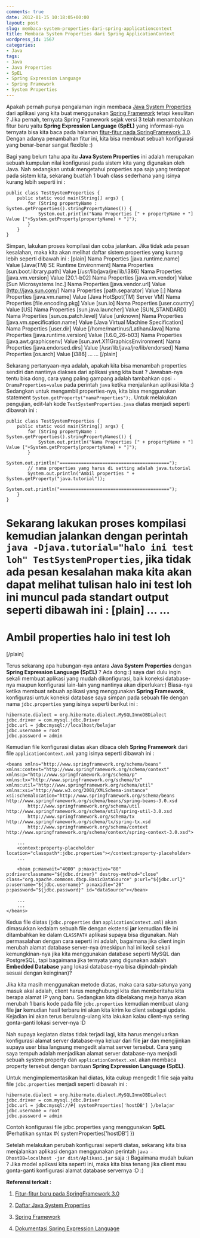 ```yaml
---
comments: true
date: 2012-01-15 10:18:05+00:00
layout: post
slug: membaca-system-properties-dari-spring-applicationcontext
title: Membaca System Properties dari Spring ApplicationContext
wordpress_id: 1567
categories:
- Java
tags:
- Java
- Java Properties
- SpEL
- Spring Expression Language
- Spring Framework
- System Properties
---
```


Apakah pernah punya pengalaman ingin membaca [Java System Properties](http://docs.oracle.com/javase/tutorial/essential/environment/sysprop.html) dari aplikasi yang kita buat menggunakan [Spring Framework](http://www.springsource.org/) tetapi kesulitan ? Jika pernah, ternyata Spring Framework sejak versi 3 telah menambahkan fitur baru yaitu **Spring Expression Language (SpEL)** yang informasi-nya ternyata bisa kita baca pada halaman [fitur-fitur pada SpringFramework 3.0](http://static.springsource.org/spring/docs/3.0.5.RELEASE/reference/new-in-3.html). Dengan adanya penambahan fitur ini, kita bisa membuat sebuah konfigurasi yang benar-benar sangat flexible :)

Bagi yang belum tahu apa itu **Java System Properties** ini adalah merupakan sebuah kumpulan nilai konfigurasi pada sistem kita yang digunakan oleh Java. Nah sedangkan untuk mengetahui properties apa saja yang terdapat pada sistem kita, sekarang buatlah 1 buah class sederhana yang isinya kurang lebih seperti ini :

    
    
    public class TestSystemProperties {
    	public static void main(String[] args) {
    		for (String propertyName : System.getProperties().stringPropertyNames()) {
    			System.out.println("Nama Properties [" + propertyName + "] Value ["+System.getProperty(propertyName) + "]");
    		}
    	}
    }
    



Simpan, lakukan proses kompilasi dan coba jalankan. Jika tidak ada pesan kesalahan, maka kita akan melihat daftar sistem properties yang kurang lebih seperti dibawah ini :
[plain]
Nama Properties [java.runtime.name] Value [Java(TM) SE Runtime Environment]
Nama Properties [sun.boot.library.path] Value [/usr/lib/java/jre/lib/i386]
Nama Properties [java.vm.version] Value [20.1-b02]
Nama Properties [java.vm.vendor] Value [Sun Microsystems Inc.]
Nama Properties [java.vendor.url] Value [http://java.sun.com/]
Nama Properties [path.separator] Value [:]
Nama Properties [java.vm.name] Value [Java HotSpot(TM) Server VM]
Nama Properties [file.encoding.pkg] Value [sun.io]
Nama Properties [user.country] Value [US]
Nama Properties [sun.java.launcher] Value [SUN_STANDARD]
Nama Properties [sun.os.patch.level] Value [unknown]
Nama Properties [java.vm.specification.name] Value [Java Virtual Machine Specification]
Nama Properties [user.dir] Value [/home/martinus/Latihan/Java]
Nama Properties [java.runtime.version] Value [1.6.0_26-b03]
Nama Properties [java.awt.graphicsenv] Value [sun.awt.X11GraphicsEnvironment]
Nama Properties [java.endorsed.dirs] Value [/usr/lib/java/jre/lib/endorsed]
Nama Properties [os.arch] Value [i386]
...
...
[/plain]
<!-- more -->
Sekarang pertanyaan-nya adalah, apakah kita bisa menambah properties sendiri dan nantinya diakses dari aplikasi yang kita buat ? Jawaban-nya tentu bisa dong, cara yang paling gampang adalah tambahkan opsi `-DnamaProperties=value` pada perintah `java` ketika menjalankan aplikasi kita :) Sedangkan untuk mengambil properties-nya, kita bisa menggunakan statement `System.getProperty("namaProperties");`. Untuk melakukan pengujian, edit-lah kode `TestSystemProperties.java` diatas menjadi seperti dibawah ini :

    
    
    public class TestSystemProperties {
    	public static void main(String[] args) {
    		for (String propertyName : System.getProperties().stringPropertyNames()) {
    			System.out.println("Nama Properties [" + propertyName + "] Value ["+System.getProperty(propertyName) + "]");
    		}
    		System.out.println("=========================================");
    		// nama properties yang harus di setting adalah java.tutorial
    		System.out.println("Ambil properties " + System.getProperty("java.tutorial"));
    		System.out.println("=========================================");
    	}
    }
    



Sekarang lakukan proses kompilasi kemudian jalankan dengan perintah `java -Djava.tutorial="halo ini test loh" TestSystemProperties`, jika tidak ada pesan kesalahan maka kita akan dapat melihat tulisan **halo ini test loh** ini muncul pada standart output seperti dibawah ini :
[plain]
...
...
=========================================
Ambil properties halo ini test loh
=========================================
[/plain]

Terus sekarang apa hubungan-nya antara **Java System Properties** dengan **Spring Expression Language (SpEL)** ? Ada dong :) saya dari dulu ingin sekali membuat aplikasi yang mudah dikonfigurasi, baik koneksi database-nya maupun konfigurasi lain-lain yang nantinya akan diperlukan:) Biasa-nya ketika membuat sebuah aplikasi yang menggunakan **Spring Framework**, konfigurasi untuk koneksi database saya simpan pada sebuah file dengan nama `jdbc.properties` yang isinya seperti berikut ini :

    
    
    hibernate.dialect = org.hibernate.dialect.MySQLInnoDBDialect
    jdbc.driver = com.mysql.jdbc.Driver
    jdbc.url = jdbc:mysql://localhost/belajar
    jdbc.username = root
    jdbc.password = admin
    



Kemudian file konfigurasi diatas akan dibaca oleh **Spring Framework** dari file `applicationContext.xml` yang isinya seperti dibawah ini :

    
    
    
    <beans xmlns="http://www.springframework.org/schema/beans" xmlns:context="http://www.springframework.org/schema/context" xmlns:p="http://www.springframework.org/schema/p" xmlns:tx="http://www.springframework.org/schema/tx" xmlns:util="http://www.springframework.org/schema/util" xmlns:xsi="http://www.w3.org/2001/XMLSchema-instance" xsi:schemalocation="http://www.springframework.org/schema/beans http://www.springframework.org/schema/beans/spring-beans-3.0.xsd
    		http://www.springframework.org/schema/util http://www.springframework.org/schema/util/spring-util-3.0.xsd
    		http://www.springframework.org/schema/tx http://www.springframework.org/schema/tx/spring-tx.xsd
    		http://www.springframework.org/schema/context http://www.springframework.org/schema/context/spring-context-3.0.xsd">
    
        ...
        <context:property-placeholder location="classpath*:jdbc.properties"></context:property-placeholder>
        ...
        
        <bean p:maxwait="4000" p:maxactive="80" p:driverclassname="${jdbc.driver}" destroy-method="close" class="org.apache.commons.dbcp.BasicDataSource" p:url="${jdbc.url}" p:username="${jdbc.username}" p:maxidle="20" p:password="${jdbc.password}" id="dataSource"></bean>
    
        ...
        ...
    </beans>
    



Kedua file diatas (`jdbc.properties` dan `applicationContext.xml`) akan dimasukkan kedalam sebuah file dengan ekstensi **jar** kemudian file ini ditambahkan ke dalam `CLASSPATH` aplikasi supaya bisa digunakan. Nah permasalahan dengan cara seperti ini adalah, bagaimana jika client ingin merubah alamat database server-nya (meskipun hal ini kecil sekali kemungkinan-nya jika kita menggunakan database seperti MySQL dan PostgreSQL, tapi bagaimana jika ternyata yang digunakan adalah **Embedded Database** yang lokasi database-nya bisa dipindah-pindah sesuai dengan keinginan)? 

Jika kita masih menggunakan metode diatas, maka cara satu-satunya yang masuk akal adalah, client harus menghubungi kita dan memberitahu kita berapa alamat IP yang baru. Sedangkan kita dibelakang meja hanya akan merubah 1 baris kode pada file `jdbc.properties` kemudian membuat ulang file **jar** kemudian hasil terbaru ini akan kita kirim ke client sebagai update. Kejadian ini akan terus berulang-ulang kita lakukan kalau client-nya sering gonta-ganti lokasi server-nya :D

Nah supaya kegiatan diatas tidak terjadi lagi, kita harus mengeluarkan konfigurasi alamat server database-nya keluar dari file **jar** dan mengijinkan supaya user bisa langsung mengedit alamat server tersebut. Cara yang saya tempuh adalah menjadikan alamat server database-nya menjadi sebuah system property dan `applicationContext.xml` akan membaca property tersebut dengan bantuan **Spring Expression Language (SpEL)**.

Untuk mengimplementasikan hal diatas, kita cukup mengedit 1 file saja yaitu file `jdbc.properties` menjadi seperti dibawah ini :


    
    
    hibernate.dialect = org.hibernate.dialect.MySQLInnoDBDialect
    jdbc.driver = com.mysql.jdbc.Driver
    jdbc.url = jdbc:mysql://#{ systemProperties['hostDB'] }/belajar
    jdbc.username = root
    jdbc.password = admin
    


Contoh konfigurasi file jdbc.properties yang menggunakan **SpEL** (Perhatikan syntax #{ systemProperties['hostDB'] })

Setelah melakukan perubah konfigurasi seperti diatas, sekarang kita bisa menjalankan aplikasi dengan menggunakan perintah `java -DhostDB=localhost -jar dist/Aplikasi.jar` saja :) Bagaimana mudah bukan ? Jika model aplikasi kita seperti ini, maka kita bisa tenang jika client mau gonta-ganti konfigurasi alamat database servernya :D :)


**Referensi terkait :**




  1. [Fitur-fitur baru pada SpringFramework 3.0](http://static.springsource.org/spring/docs/3.0.5.RELEASE/reference/new-in-3.html)


  2. [Daftar Java System Properties](http://docs.oracle.com/javase/tutorial/essential/environment/sysprop.html)


  3. [Spring Framework](http://www.springsource.org/)


  4. [Dokumentasi Spring Expression Language](http://static.springsource.org/spring/docs/3.0.5.RELEASE/reference/expressions.html)



